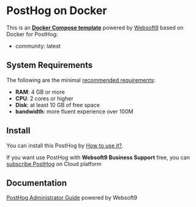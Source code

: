 # PostHog on Docker  

This is an **[Docker Compose template](https://github.com/Websoft9/docker-library)** powered by [Websoft9](https://www.websoft9.com) based on Docker for PostHog:


 - community:  latest


## System Requirements

The following are the minimal [recommended requirements](https://posthog.com):

* **RAM**: 4 GB or more
* **CPU**: 2 cores or higher
* **Disk**: at least 10 GB of free space
* **bandwidth**: more fluent experience over 100M  

## Install

You can install this PostHog by [How to use it?](https://github.com/Websoft9/docker-library#how-to-use-it).   

If you want use PostHog with **Websoft9 Business Support** free, you can [subscribe PostHog](https://www.websoft9.com/apps) on Cloud platform

## Documentation

[PostHog Administrator Guide](https://support.websoft9.com/docs/posthog) powered by Websoft9